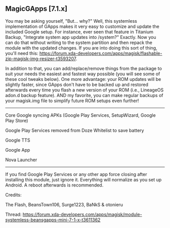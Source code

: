 ## MagicGApps [7.1.x]

You may be asking yourself, "But... why?" 
Well, this systemless implementation of GApps makes it very easy to customize and update the included Google setup. 
For instance, ever seen that feature in Titanium Backup, "Integrate system app updates into /system?" Exactly. Now you can do that without writing to the system partition and then repack the module with the updated changes. If you are into doing this sort of thing, you'll need this: https://forum.xda-developers.com/apps/magisk/flashable-zip-magisk-img-resizer-t3593207.

In addition to that, you can add/replace/remove things from the package to suit your needs the easiest and fastest way possible (you will see some of these cool tweaks below). One more advantage: your ROM updates will be slightly faster, since GApps don't have to be backed up and restored afterwards every time you flash a new version of your ROM (i.e., LineageOS adon.d backup feature). AND my favorite, you can make regular backups of your magisk.img file to simplify future ROM setups even further!
***
Core Google syncing APKs (Google Play Services, SetupWizard, Google Play Store)

Google Play Services removed from Doze Whitelist to save battery

Google TTS

Google App

Nova Launcher
***
If you find Google Play Services or any other app force closing after installing this module, just ignore it. Everything will normalize as you set up Android. A reboot afterwards is recommended.


Credits:

The Flash, BeansTown106, Surge1223, BaNkS & otonieru


Thread: https://forum.xda-developers.com/apps/magisk/module-systemless-beansgapps-mini-7-1-x-t3611362
